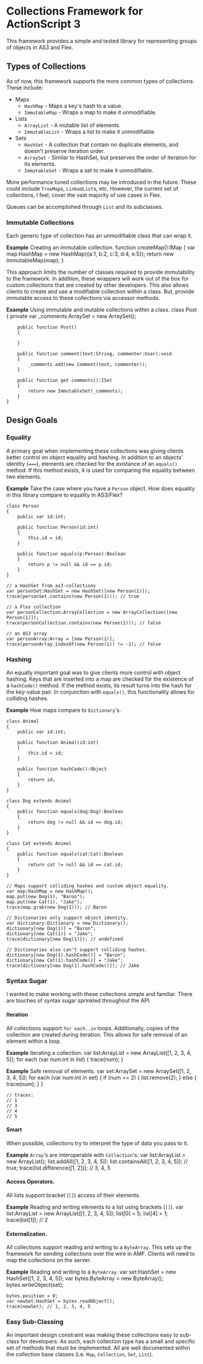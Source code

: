 # Collections Framework for ActionScript 3
This framework provides a simple and tested library for representing groups of objects 
in AS3 and Flex.

## Types of Collections
As of now, this framework supports the more common types of collections. These include:

* Maps
	* `HashMap` - Maps a key's hash to a value.
	* `ImmutableMap` - Wraps a map to make it unmodifiable.
* Lists
	* `ArrayList` - A mutable list of elements.
	* `ImmutableList` - Wraps a list to make it unmodifiable.
* Sets
	* `HashSet` - A collection that contain no duplicate elements, and doesn't preserve iteration order.
	* `ArraySet` - Similar to HashSet, but preserves the order of iteration for its elements.
	* `ImmutableSet` - Wraps a set to make it unmodifiable.

More performance tuned collections may be introduced in the future. These could include 
`TreeMap`s, `LinkedList`s, etc. However, the current set of collections, I feel, cover the vast 
majority of use cases in Flex.

Queues can be accomplished through `List` and its subclasses.

### Immutable Collections
Each generic type of collection has an unmodifiable class that can wrap it.

**Example** Creating an immutable collection.
	function createMap():IMap
	{
		var map:HashMap = new HashMap({a:1, b:2, c:3, d:4, e:5});
		return new ImmutableMap(map);
	}

This approach limits the number of classes required to provide immutability to the framework. In
addition, these wrappers will work out of the box for custom collections that are created by other
developers. This also allows clients to create and use a modifiable collection within a class. But,
provide immutable access to these collections via accessor methods.

**Example** Using immutable and mutable collections within a class.
	class Post
	{
		private var _comments:ArraySet = new ArraySet();
		
		public function Post()
		{
			
		}
		
		public function comment(text:String, commenter:User):void
		{
			_comments.add(new Comment(text, commenter));
		}
		
		public function get comments():ISet
		{
			return new ImmutableSet(_comments);
		}
	}

## Design Goals

### Equality
A primary goal when implementing these collections was giving clients better control on
object equality and hashing. In addition to an objects' identity (`===`), elements are 
checked for the existance of an `equals()` method. If this method exists, it is used 
for comparing the equality between two elements.

**Example**
Take the case where you have a `Person` object. How does equality in this library compare
to equality in AS3/Flex?

	class Person
	{
		public var id:int;
		
		public function Person(id:int)
		{
			this.id = id;
		}
		
		public function equals(p:Person):Boolean
		{
			return p != null && id == p.id;
		}
	}
	
	// a HashSet from as3-collections
	var personSet:HashSet = new HashSet([new Person(1)]);
	trace(personSet.contains(new Person(1))); // true
	
	// a Flex collection
	var personCollection:ArrayCollection = new ArrayCollection([new Person(1)]);
	trace(personCollection.contains(new Person(1))); // false
	
	// an AS3 array
	var personArray:Array = [new Person(1)];
	trace(personArray.indexOf(new Person(1)) != -1); // false
	
### Hashing
An equally important goal was to give clients more control with object hashing. Keys that 
are inserted into a map are checked for the existence of a `hashCode()` method. If the method
exists, its result turns into the hash for the key-value pair. In conjunction with `equals()`,
this functionality allows for colliding hashes.

**Example** How maps compare to `Dictionary`'s.

	class Animal
	{
		public var id:int;
		
		public function Animal(id:int)
		{
			this.id = id;
		}
		
		public function hashCode():Object
		{
			return id;
		}
	}
	
	class Dog extends Animal
	{
		public function equals(dog:Dog):Boolean
		{
			return dog != null && id == dog.id;
		}
	}
	
	class Cat extends Animal
	{
		public function equals(cat:Cat):Boolean
		{
			return cat != null && id == cat.id;
		}
	}
	
	// Maps support colliding hashes and custom object equality.
	var map:HashMap = new HashMap();
	map.put(new Dog(1), "Baron");
	map.put(new Cat(1), "Jake");
	trace(map.grab(new Dog(1))); // Baron
	
	// Dictionaries only support object identity.
	var dictionary:Dictionary = new Dictionary();
	dictionary[new Dog(1)] = "Baron";
	dictionary[new Cat(1)] = "Jake";
	trace(dictionary[new Dog(1)]); // undefined
	
	// Dictionaries also can't support colliding hashes.
	dictionary[new Dog(1).hashCode()] = "Baron";
	dictionary[new Cat(1).hashCode()] = "Jake";
	trace(dictionary[new Dog(1).hashCode()]); // Jake

### Syntax Sugar
I wanted to make working with these collections simple and familiar. There are touches of 
syntax sugar sprinkled throughout the API.

#### Iteration
All collections support `for each..in` loops. Additionally, copies of the collection are 
created during iteration. This allows for safe removal of an element within a loop.

**Example** Iterating a collection.
	var list:ArrayList = new ArrayList([1, 2, 3, 4, 5]);
	for each (var num:int in list) {
		trace(num);
	}

**Example** Safe removal of elements.
	var set:ArraySet = new ArraySet([1, 2, 3, 4, 5]);
	for each (var num:int in set) {
		if (num == 2) {
			list.remove(2);
		} else {
			trace(num);
		}
	}
	
	// traces:
	// 1
	// 3
	// 4
	// 5

#### Smart
When possible, collections try to interpret the type of data you pass to it.

**Example** `Array`'s are interoperable with `Collection`'s.
	var list:ArrayList = new ArrayList();
	list.addAll([1, 2, 3, 4, 5]);
	list.containsAll([1, 2, 3, 4, 5]); // true;
	trace(list.difference([1, 2])); // 3, 4, 5

#### Access Operators.
All lists support bracket (`[]`) access of their elements.

**Example** Reading and writing elements to a list using brackets (`[]`).
	var list:ArrayList = new ArrayList([1, 2, 3, 4, 5]);
	list[0] = 5;
	list[4] = 1;
	trace(list[1]); // 2

#### Externalization.
All collections support reading and writing to a `ByteArray`. This sets up the framework
for sending collections over the wire in AMF. Clients will need to map the collections 
on the server.

**Example** Reading and writing to a `ByteArray`.
	var set:HashSet = new HashSet([1, 2, 3, 4, 5]);
	var bytes:ByteArray = new ByteArray();
	bytes.writeObject(set);
	
	bytes.position = 0;
	var newSet:HashSet = bytes.readObject();
	trace(newSet); // 1, 2, 3, 4, 5

### Easy Sub-Classing
An important design constraint was making these collections easy to sub-class for developers.
As such, each collection type has a small and specific set of methods that must be implemented.
All are well documented within the collection base classes (i.e. `Map`, `Collection`, `Set`, `List`).
